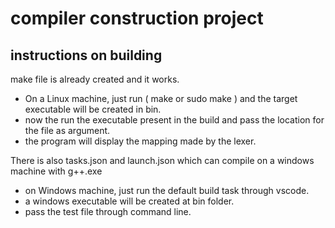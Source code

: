 # compiler construction project

## instructions on building

make file is already created and it works.

-   On a Linux machine, just run ( make or sudo make ) and the target executable will be created in bin.
-   now the run the executable present in the build and pass the location for the file as argument.
-   the program will display the mapping made by the lexer.

There is also tasks.json and launch.json which can compile on a windows machine with g++.exe

-   on Windows machine, just run the default build task through vscode.
-   a windows executable will be created at bin folder.
-   pass the test file through command line.

